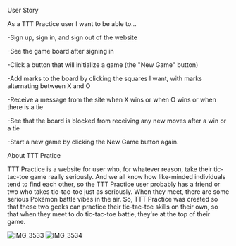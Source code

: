 User Story

As a TTT Practice user I want to be able to...

  -Sign up, sign in, and sign out of the website
  
  -See the game board after signing in
  
  -Click a button that will initialize a game (the "New Game" button)
  
  -Add marks to the board by clicking the squares I want, with marks alternating between X and O
  
  -Receive a message from the site when X wins or when O wins or when there is a tie
  
  -See that the board is blocked from receiving any new moves after a win or a tie
  
  -Start a new game by clicking the New Game button again.
  

About TTT Pratice

TTT Practice is a website for user who, for whatever reason, take their tic-tac-toe game really seriously. And we all know how like-minded individuals tend to find each other, so the TTT Practice user probably has a friend or two who takes tic-tac-toe just as seriously. When they meet, there are some serious Pokémon battle vibes in the air. So, TTT Practice was created so that these two geeks can practice their tic-tac-toe skills on their own, so that when they meet to do tic-tac-toe battle, they're at the top of their game.
  

![IMG_3533](https://user-images.githubusercontent.com/57732727/126833822-fb448cf2-113c-4c41-b119-4741c9bb1e9c.jpg)
![IMG_3534](https://user-images.githubusercontent.com/57732727/126833840-6152ee86-acc5-485d-acc7-21cc309a88f6.jpg)

